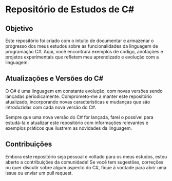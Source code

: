 # Repositório de Estudos de C#

## Objetivo

Este repositório foi criado com o intuito de documentar e armazenar o progresso dos meus estudos sobre as funcionalidades da linguagem de programação C#. Aqui, você encontrará exemplos de código, anotações e projetos experimentais que refletem meu aprendizado e evolução com a linguagem.

## Atualizações e Versões do C#

O C# é uma linguagem em constante evolução, com novas versões sendo lançadas periodicamente. Comprometo-me a manter este repositório atualizado, incorporando novas características e mudanças que são introduzidas com cada nova versão do C#.

Sempre que uma nova versão do C# for lançada, farei o possível para estudá-la e atualizar este repositório com informações relevantes e exemplos práticos que ilustrem as novidades da linguagem.

## Contribuições

Embora este repositório seja pessoal e voltado para os meus estudos, estou aberto a contribuições da comunidade! Se você tem sugestões, correções ou quer discutir sobre algum aspecto do C#, fique à vontade para abrir uma issue ou enviar um pull request.



